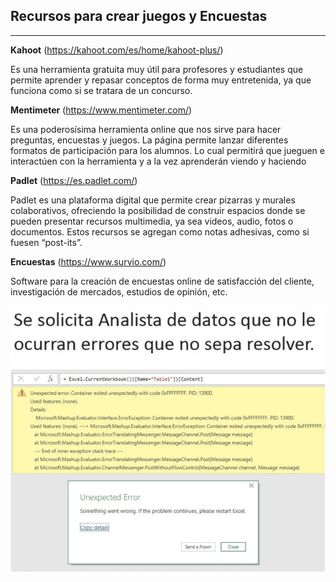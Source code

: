 ## Recursos para crear juegos y Encuestas
--------


**Kahoot** (https://kahoot.com/es/home/kahoot-plus/)

Es una herramienta gratuita muy útil para profesores y estudiantes que permite aprender y repasar conceptos de forma muy entretenida, ya que funciona como si se tratara de un concurso.


**Mentimeter** (https://www.mentimeter.com/)

Es una poderosísima herramienta online que nos sirve para hacer preguntas, encuestas y juegos. La página permite lanzar diferentes formatos de participación para los alumnos. Lo cual permitirá que jueguen e interactúen con la herramienta y a la vez aprenderán viendo y haciendo


**Padlet** (https://es.padlet.com/)

Padlet es una plataforma digital que permite crear pizarras y murales colaborativos, ofreciendo la posibilidad de construir espacios donde se pueden presentar recursos multimedia, ya sea videos, audio, fotos o documentos. Estos recursos se agregan como notas adhesivas, como si fuesen “post-its”.

**Encuestas** (https://www.survio.com/)

Software para la creación de encuestas online de satisfacción del cliente, investigación de mercados, estudios de opinión, etc.

![meme](https://raw.githubusercontent.com/NoeliaFerrero/My-DS-journey/master/image.png)

